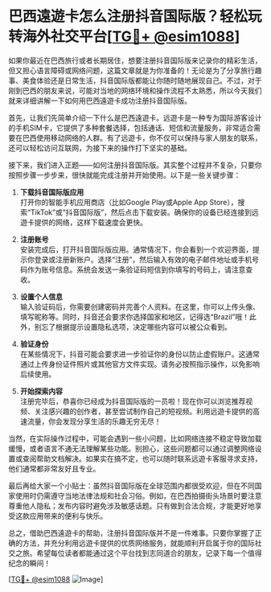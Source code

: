 # 巴西遠遊卡怎么注册抖音国际版？轻松玩转海外社交平台[[TG💪+ @esim1088](https://t.me/s/esim1088)]

如果你最近在巴西旅行或者长期居住，想要注册抖音国际版来记录你的精彩生活，但又担心语言障碍或网络问题，这篇文章就是为你准备的！无论是为了分享旅行趣事、美食体验还是日常生活，抖音国际版都能让你随时随地展现自己。不过，对于刚到巴西的朋友来说，可能对当地的网络环境和操作流程不太熟悉，所以今天我们就来详细讲解一下如何用巴西遠遊卡成功注册抖音国际版。

首先，让我们先简单介绍一下什么是巴西遠遊卡。远遊卡是一种专为国际游客设计的手机SIM卡，它提供了多种套餐选择，包括通话、短信和流量服务，非常适合需要在巴西使用移动网络的人群。有了远遊卡，你不仅可以保持与家人朋友的联系，还可以轻松访问互联网，为接下来的操作打下坚实的基础。

接下来，我们进入正题——如何注册抖音国际版。其实整个过程并不复杂，只要你按照步骤一步步来，很快就能完成注册并开始使用。以下是一些关键步骤：

1. **下载抖音国际版应用**  
   打开你的智能手机应用商店（比如Google Play或Apple App Store），搜索“TikTok”或“抖音国际版”，然后点击下载安装。确保你的设备已经连接到远遊卡提供的网络，这样下载速度会更快。

2. **注册账号**  
   安装完成后，打开抖音国际版应用。通常情况下，你会看到一个欢迎界面，提示你登录或注册新账户。选择“注册”，然后输入有效的电子邮件地址或手机号码作为账号信息。系统会发送一条验证码短信到你填写的号码上，请注意查收。

3. **设置个人信息**  
   输入验证码后，你需要创建密码并完善个人资料。在这里，你可以上传头像、填写昵称等。同时，抖音还会要求你选择国家和地区，记得选“Brazil”哦！此外，别忘了根据提示设置隐私选项，决定哪些内容可以被公众看到。

4. **验证身份**  
   在某些情况下，抖音可能会要求进一步验证你的身份以防止虚假账户。这通常通过上传身份证件照片或其他官方文件实现。请务必按照指示操作，以免影响后续使用。

5. **开始探索内容**  
   注册完毕后，恭喜你已经成为抖音国际版的一员啦！现在你可以浏览推荐视频、关注感兴趣的创作者，甚至尝试制作自己的短视频。利用远遊卡提供的高速流量，你会发现分享生活的乐趣无穷无尽！

当然，在实际操作过程中，可能会遇到一些小问题，比如网络连接不稳定导致加载缓慢，或者语言不通无法理解某些功能。别担心，这些问题都可以通过调整网络设置或查阅帮助文档解决。如果实在搞不定，也可以随时联系远遊卡客服寻求支持，他们通常都非常友好且专业。

最后再给大家一个小贴士：虽然抖音国际版在全球范围内都很受欢迎，但在不同国家使用时仍需遵守当地法律法规和社会习俗。例如，在巴西拍摄街头场景时要注意尊重他人隐私；发布内容时避免涉及敏感话题。只有做到合法合规，才能更好地享受这款应用带来的便利与快乐。

总之，借助巴西遠遊卡的帮助，注册抖音国际版并不是一件难事。只要你掌握了正确的方法，并充分利用远遊卡提供的优质网络服务，就能顺利开启属于你的国际社交之旅。希望每位读者都能通过这个平台找到志同道合的朋友，记录下每一个值得纪念的瞬间！

[[TG💪+ @esim1088](https://t.me/s/esim1088) ![Image](https://i.postimg.cc/4NQfJmqS/Snipaste-2025-05-13-00-14-12.png)]